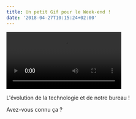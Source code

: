 ```yaml
---
title: Un petit Gif pour le Week-end !
date: '2018-04-27T10:15:24+02:00'
---
```

<video src="https://dms.licdn.com/playback/C5605AQHBBhOueF2VyA/a42c6152fd6442308b918d37754b4cb0/feedshare-mp4_500/1479932728445-v0ch3x?e=1524906000&v=beta&t=XwHD0hxvj8jAT6WrjpUmctcllMkqsA7gRW9ltxfoyAg" autoplay></video>

L'évolution de la technologie et de notre bureau !

Avez-vous connu ça ?
